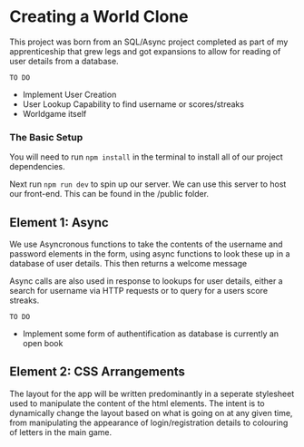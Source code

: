 # Creating a World Clone

This project was born from an SQL/Async project completed as part of my apprenticeship that grew legs and got expansions to allow for reading of user details from a database.

`TO DO`

* Implement User Creation
* User Lookup Capability to find username or scores/streaks
* Worldgame itself

### The Basic Setup

You will need to run `npm install` in the terminal to install all of our project dependencies.

Next run `npm run dev` to spin up our server. We can use this server to host our front-end. This can be found in the /public folder.

  

## Element 1: Async

We use Asyncronous functions to take the contents of the username and password elements in the form, using async functions to look these up in a database of user details. This then returns a welcome message 

Async calls are also used in response to lookups for user details, either a search for username via HTTP requests or to query for a users score streaks.

`TO DO`
* Implement some form of authentification as database is currently an open book



## Element 2: CSS Arrangements

The layout for the app will be written predominantly in a seperate stylesheet used to manipulate the content of the html elements. The intent is to dynamically change the layout based on what is going on at any given time, from manipulating the appearance of login/registration details to colouring of letters in the main game.
